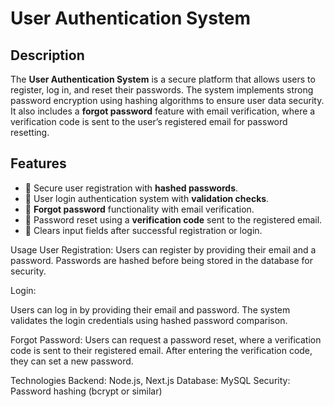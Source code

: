 # User Authentication System

## Description
The **User Authentication System** is a secure platform that allows users to register, log in, and reset their passwords. The system implements strong password encryption using hashing algorithms to ensure user data security. It also includes a **forgot password** feature with email verification, where a verification code is sent to the user’s registered email for password resetting.

## Features
- 🔐 Secure user registration with **hashed passwords**.
- 🔑 User login authentication system with **validation checks**.
- 📧 **Forgot password** functionality with email verification.
- 🔄 Password reset using a **verification code** sent to the registered email.
- 🧹 Clears input fields after successful registration or login.

Usage
User Registration:
Users can register by providing their email and a password.
Passwords are hashed before being stored in the database for security.

Login:

Users can log in by providing their email and password.
The system validates the login credentials using hashed password comparison.

Forgot Password:
Users can request a password reset, where a verification code is sent to their registered email.
After entering the verification code, they can set a new password.

Technologies
Backend: Node.js, Next.js
Database: MySQL
Security: Password hashing (bcrypt or similar)
